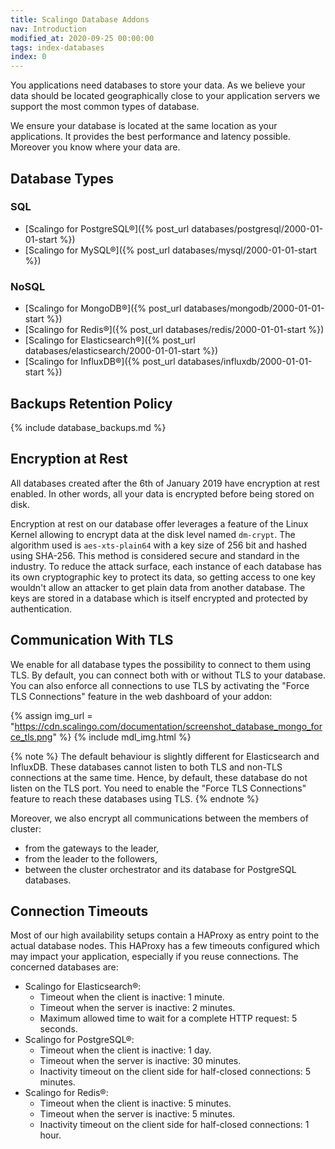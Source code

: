 ```yaml
---
title: Scalingo Database Addons
nav: Introduction
modified_at: 2020-09-25 00:00:00
tags: index-databases
index: 0
---
```


You applications need databases to store your data. As we believe your data
should be located geographically close to your application servers we support
the most common types of database.

We ensure your database is located at the same location as your applications.
It provides the best performance and latency possible. Moreover you know where
your data are.

## Database Types

### SQL

* [Scalingo for PostgreSQL®]({% post_url databases/postgresql/2000-01-01-start %})
* [Scalingo for MySQL®]({% post_url databases/mysql/2000-01-01-start %})

### NoSQL

* [Scalingo for MongoDB®]({% post_url databases/mongodb/2000-01-01-start %})
* [Scalingo for Redis®]({% post_url databases/redis/2000-01-01-start %})
* [Scalingo for Elasticsearch®]({% post_url databases/elasticsearch/2000-01-01-start %})
* [Scalingo for InfluxDB®]({% post_url databases/influxdb/2000-01-01-start %})

## Backups Retention Policy

{% include database_backups.md %}

## Encryption at Rest

All databases created after the 6th of January 2019 have encryption at rest
enabled. In other words, all your data is encrypted before being stored on
disk.

Encryption at rest on our database offer leverages a feature of the Linux Kernel
allowing to encrypt data at the disk level named `dm-crypt`. The algorithm used
is `aes-xts-plain64` with a key size of 256 bit and hashed using SHA-256. This
method is considered secure and standard in the industry. To reduce the attack
surface, each instance of each database has its own cryptographic key to protect
its data, so getting access to one key wouldn't allow an attacker to get plain
data from another database. The keys are stored in a database which is itself
encrypted and protected by authentication.

## Communication With TLS

We enable for all database types the possibility to connect to them using TLS.
By default, you can connect both with or without TLS to your database. You can
also enforce all connections to use TLS by activating the "Force TLS
Connections" feature in the web dashboard of your addon:

{% assign img_url = "https://cdn.scalingo.com/documentation/screenshot_database_mongo_force_tls.png" %}
{% include mdl_img.html %}

{% note %}
The default behaviour is slightly different for Elasticsearch and InfluxDB.
These databases cannot listen to both TLS and non-TLS connections at the same
time. Hence, by default, these database do not listen on the TLS port. You need
to enable the "Force TLS Connections" feature to reach these databases using
TLS.
{% endnote %}

Moreover, we also encrypt all communications between the members of cluster:

- from the gateways to the leader,
- from the leader to the followers,
- between the cluster orchestrator and its database for PostgreSQL databases.

## Connection Timeouts

Most of our high availability setups contain a HAProxy as entry point to the actual database nodes. This HAProxy has a few timeouts configured which may impact your application, especially if you reuse connections. The concerned databases are:

- Scalingo for Elasticsearch®:
  - Timeout when the client is inactive: 1 minute.
  - Timeout when the server is inactive: 2 minutes.
  - Maximum allowed time to wait for a complete HTTP request: 5 seconds.
- Scalingo for PostgreSQL®:
  - Timeout when the client is inactive: 1 day.
  - Timeout when the server is inactive: 30 minutes.
  - Inactivity timeout on the client side for half-closed connections: 5 minutes.
- Scalingo for Redis®:
  - Timeout when the client is inactive: 5 minutes.
  - Timeout when the server is inactive: 5 minutes.
  - Inactivity timeout on the client side for half-closed connections: 1 hour.
